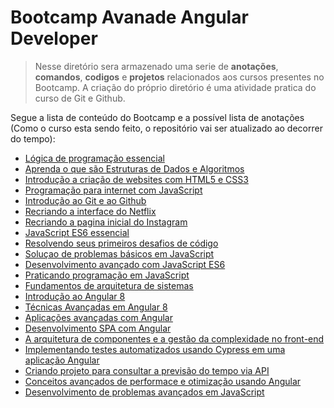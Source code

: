 # **Bootcamp Avanade Angular Developer**

> Nesse diretório sera armazenado uma serie de **anotações**, **comandos**, **codigos** e **projetos** relacionados aos cursos presentes no Bootcamp. A criação do próprio diretório é uma atividade pratica do curso de Git e Github.

Segue a lista de conteúdo do Bootcamp e a possível lista de anotações (Como o curso esta sendo feito, o repositório vai ser atualizado ao decorrer do tempo):

- [Lógica de programação essencial]()
- [Aprenda o que são Estruturas de Dados e Algoritmos](https://github.com/OtavioKoike/DIO-Bootcamp-Inter-Java-Developer/tree/master/Anota%C3%A7%C3%B5es/Estrutura-de-Dados)
- [Introdução a criação de websites com HTML5 e CSS3]()
- [Programação para internet com JavaScript]()
- [Introdução ao Git e ao Github](https://github.com/OtavioKoike/DIO-Bootcamp-Inter-Java-Developer/tree/master/Anota%C3%A7%C3%B5es/Git)
- [Recriando a interface do Netflix]()
- [Recriando a pagina inicial do Instagram]()
- [JavaScript ES6 essencial]()
- [Resolvendo seus primeiros desafios de código]()
- [Soluçao de problemas básicos em JavaScript]()
- [Desenvolvimento avançado com JavaScript ES6]()
- [Praticando programação em JavaScript]()
- [Fundamentos de arquitetura de sistemas]()
- [Introdução ao Angular 8]()
- [Técnicas Avançadas em Angular 8]()
- [Aplicações avançadas com Angular]()
- [Desenvolvimento SPA com Angular]()
- [A arquitetura de componentes e a gestão da complexidade no front-end]()
- [Implementando testes automatizados usando Cypress em uma aplicação Angular]()
- [Criando projeto para consultar a previsão do tempo via API]()
- [Conceitos avançados de performace e otimização usando Angular]()
- [Desenvolvimento de problemas avançados em JavaScript]()
